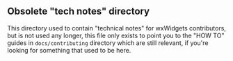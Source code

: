 Obsolete "tech notes" directory
-------------------------------

This directory used to contain "technical notes" for wxWidgets contributors,
but is not used any longer, this file only exists to point you to the "HOW TO"
guides in `docs/contributing` directory which are still relevant, if you're
looking for something that used to be here.
